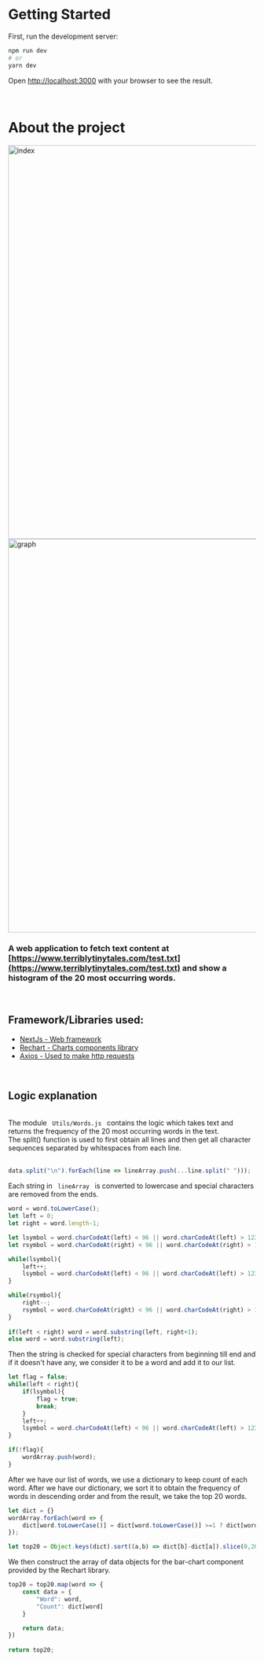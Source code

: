 # Getting Started

First, run the development server:

```bash
npm run dev
# or
yarn dev
```

Open [http://localhost:3000](http://localhost:3000) with your browser to see the result.

<br>

# About the project

<img src="https://rawcdn.githack.com/CodeingersCat/ttt-word-graph/5e6b2b609f4f7eadb7ef06e049498b3068fc0276/screenshots/index.jpg" alt="index" width="800"/>
<img src="https://rawcdn.githack.com/CodeingersCat/ttt-word-graph/5e6b2b609f4f7eadb7ef06e049498b3068fc0276/screenshots/graph.jpg" alt="graph" width="800"/>

<br>

### A web application to fetch text content at [https://www.terriblytinytales.com/test.txt](https://www.terriblytinytales.com/test.txt) and show a histogram of the 20 most occurring words.

<br>

## Framework/Libraries used:
<ul>
    <li><a href="https://nextjs.org/">NextJs - Web framework</a></li>
    <li><a href="https://recharts.org/">Rechart - Charts components library</a></li>
    <li><a href="https://www.axios.com/">Axios - Used to make http requests</a></li>
</ul>

<br>

## Logic explanation
<br>
The module <code> Utils/Words.js </code> contains the logic which takes text and returns the frequency of the 20 most occurring words in the text. 
<br>
The split() function is used to first obtain all lines and then get all character sequences separated by whitespaces from each line.
<br>
<br>

```js
data.split("\n").forEach(line => lineArray.push(...line.split(" ")));
```
 Each string in <code> lineArray </code> is converted to lowercase and special characters are removed from the ends. 
<br>

```js
word = word.toLowerCase();
let left = 0;
let right = word.length-1;

let lsymbol = word.charCodeAt(left) < 96 || word.charCodeAt(left) > 123;
let rsymbol = word.charCodeAt(right) < 96 || word.charCodeAt(right) > 123;

while(lsymbol){
    left++;
    lsymbol = word.charCodeAt(left) < 96 || word.charCodeAt(left) > 123;
}

while(rsymbol){
    right--;
    rsymbol = word.charCodeAt(right) < 96 || word.charCodeAt(right) > 123;
}
        
if(left < right) word = word.substring(left, right+1);
else word = word.substring(left);
```

Then the string is checked for special characters from beginning till end and if it doesn't have any, we consider it to be a word and add it to our list.
<br>

```js
let flag = false;
while(left < right){
    if(lsymbol){ 
        flag = true;
        break;
    }
    left++;
    lsymbol = word.charCodeAt(left) < 96 || word.charCodeAt(left) > 123;
}

if(!flag){
    wordArray.push(word);
}
```

After we have our list of words, we use a dictionary to keep count of each word. After we have our dictionary, we sort it to obtain the frequency of words in descending order and from the result, we take the top 20 words.
<br>

```js
let dict = {}
wordArray.forEach(word => {  
    dict[word.toLowerCase()] = dict[word.toLowerCase()] >=1 ? dict[word.toLowerCase()]+1 : 1
});

let top20 = Object.keys(dict).sort((a,b) => dict[b]-dict[a]).slice(0,20);
```

We then construct the array of data objects for the bar-chart component provided by the Rechart library.
<br>

```js
top20 = top20.map(word => {
    const data = {
        "Word": word,
        "Count": dict[word]  
    }

    return data;
})
    
return top20;
```

